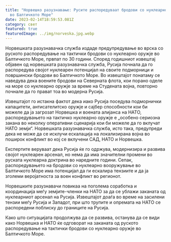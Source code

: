```yaml
---
title: "Норвешко разузнавање: Русите распоредуваат бродови со нуклеарно оружје
  во Балтичкото Море"
date: 2023-02-14T18:59:53.081Z
category: свет
featured: true
featuredImage: ../img/norveska.jpg.webp
---
```


Норвешката разузнавачка служба издаде предупредување во врска со руското распоредување на тактички бродови со нуклеарно оружје во Балтичкото Море, првпат по 30 години. Според годишниот извештај објавен од норвешката разузнавачка служба, Русија почнала да го распоредува својот нуклеарен потенцијал на своите подморници и површински бродови во Балтичкото Море. Во извештајот понатаму се наведува дека воените бродови на Северната флота, кои порано оделе на море со нуклеарно оружје за време на Студената војна, повторно почнале да го прават тоа во модерна Русија.

Извештајот го истакна фактот дека иако Русија поседува подморнички капацитети, антисателитско оружје и сајбер способности кои би можеле да ја загрозат Норвешка и воената алијанса на НАТО, распоредувањето на тактичко нуклеарно оружје е „особено сериозна закана во неколку оперативни сценарија кои би можеле да го вклучат НАТО земји“. Норвешката разузнавачка служба, исто така, предупреди дека не може да се исклучи ескалација на локализирана војна во поширок конфликт во кој се вклучени САД, НАТО и Норвешка.

Експертите веруваат дека Русија ќе го одржува, модернизира и развива својот нуклеарен арсенал, но нема да има значителни промени во руската нуклеарна доктрина во наредните години. Сепак, распоредувањето на бродови со нуклеарно вооружување во Балтичкото Море има потенцијал да ги ескалира тензиите и да ја зголеми веројатноста за воен конфликт во регионот.

Норвешките разузнавачи повикаа на поголема соработка и координација меѓу земјите-членки на НАТО за да се ублажи заканата од нуклеарниот арсенал на Русија. Извештајот доаѓа во време на засилени тензии меѓу Русија и Западот, при што трупите и опремата на НАТО се распоредени поблиску до границите на Русија.

Како што ситуацијата продолжува да се развива, останува да се види како Норвешка и НАТО ќе одговорат на заканата од руското распоредување на тактички бродови со нуклеарно оружје во Балтичкото Море.

